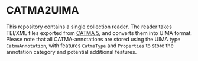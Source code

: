 # CATMA2UIMA

This repository contains a single collection reader. The reader takes TEI/XML files 
exported from [CATMA 5](https://catma.de), and converts them into UIMA format. Please note
that all CATMA-annotations are stored using the UIMA type `CatmaAnnotation`, with 
features `CatmaType` and `Properties` to store the annotation category and potential 
additional features.
